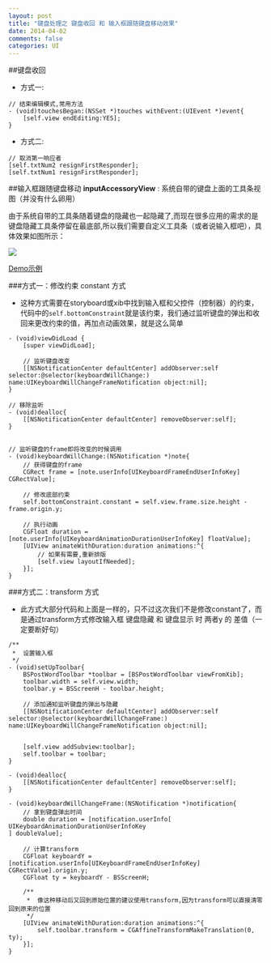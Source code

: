 ```yaml
---
layout: post
title: "键盘处理之 键盘收回 和 输入框跟随键盘移动效果"
date: 2014-04-02
comments: false
categories: UI
---
```



##键盘收回
- 方式一:

```objc
// 结束编辑模式,常用方法
- (void)touchesBegan:(NSSet *)touches withEvent:(UIEvent *)event{
    [self.view endEditing:YES];
}
```
- 方式二:

```objc
// 取消第一响应者
[self.txtNum2 resignFirstResponder];
[self.txtNum1 resignFirstResponder];
```

##输入框跟随键盘移动
**inputAccessoryView** : 系统自带的键盘上面的工具条视图（并没有什么卵用）

由于系统自带的工具条随着键盘的隐藏也一起隐藏了,而现在很多应用的需求的是键盘隐藏工具条停留在最底部,所以我们需要自定义工具条（或者说输入框吧），具体效果如图所示：

![](https://dn-zhunjiee.qbox.me/输入框跟随键盘移动效果.gif)

[Demo示例](https://github.com/zhunjiee/Program/tree/master/%E8%BE%93%E5%85%A5%E6%A1%86%E8%B7%9F%E9%9A%8F%E9%94%AE%E7%9B%98%E7%A7%BB%E5%8A%A8)

###方式一：修改约束 constant 方式
- 这种方式需要在storyboard或xib中找到输入框和父控件（控制器）的约束，代码中的`self.bottomConstraint`就是该约束，我们通过监听键盘的弹出和收回来更改约束的值，再加点动画效果，就是这么简单

```objc
- (void)viewDidLoad {
    [super viewDidLoad];

    // 监听键盘改变
    [[NSNotificationCenter defaultCenter] addObserver:self selector:@selector(keyboardWillChange:) name:UIKeyboardWillChangeFrameNotification object:nil];
}

// 移除监听
- (void)dealloc{
    [[NSNotificationCenter defaultCenter] removeObserver:self];
}


// 监听键盘的frame即将改变的时候调用
- (void)keyboardWillChange:(NSNotification *)note{
    // 获得键盘的frame
    CGRect frame = [note.userInfo[UIKeyboardFrameEndUserInfoKey] CGRectValue];

    // 修改底部约束
    self.bottomConstraint.constant = self.view.frame.size.height - frame.origin.y;

    // 执行动画
    CGFloat duration = [note.userInfo[UIKeyboardAnimationDurationUserInfoKey] floatValue];
    [UIView animateWithDuration:duration animations:^{
        // 如果有需要,重新排版
        [self.view layoutIfNeeded];
    }];
}
```

###方式二：transform 方式
- 此方式大部分代码和上面是一样的，只不过这次我们不是修改constant了，而是通过transform方式修改输入框 键盘隐藏 和 键盘显示 时 两者y 的 差值（一定要断好句）

```
/**
 *  设置输入框
 */
- (void)setUpToolbar{
    BSPostWordToolbar *toolbar = [BSPostWordToolbar viewFromXib];
    toolbar.width = self.view.width;
    toolbar.y = BSScreenH - toolbar.height;
    
    // 添加通知监听键盘的弹出与隐藏
    [[NSNotificationCenter defaultCenter] addObserver:self selector:@selector(keyboardWillChangeFrame:) name:UIKeyboardWillChangeFrameNotification object:nil];
    
    
    [self.view addSubview:toolbar];
    self.toolbar = toolbar;
}

- (void)dealloc{
    [[NSNotificationCenter defaultCenter] removeObserver:self];
}

- (void)keyboardWillChangeFrame:(NSNotification *)notification{
    // 拿到键盘弹出时间
    double duration = [notification.userInfo[
UIKeyboardAnimationDurationUserInfoKey
] doubleValue];

	// 计算transform
    CGFloat keyboardY = [notification.userInfo[UIKeyboardFrameEndUserInfoKey] CGRectValue].origin.y;
	CGFloat ty = keyboardY - BSScreenH;
	
    /**
     *  像这种移动后又回到原始位置的建议使用transform,因为transform可以直接清零回到原来的位置
     */
    [UIView animateWithDuration:duration animations:^{
        self.toolbar.transform = CGAffineTransformMakeTranslation(0, ty);
    }];
}
```